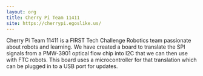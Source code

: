 ```yaml
---
layout: org
title: Cherry Pi Team 11411
site: https://cherrypi.egoslike.us/
---
```

Cherry Pi Team 11411 is a FIRST Tech Challenge Robotics team passionate about robots and learning. We have created a board to translate the SPI signals from a PMW-3901 optical flow chip into I2C that we can then use with FTC robots. This board uses a microcontroller for that translation which can be plugged in to a USB port for updates.